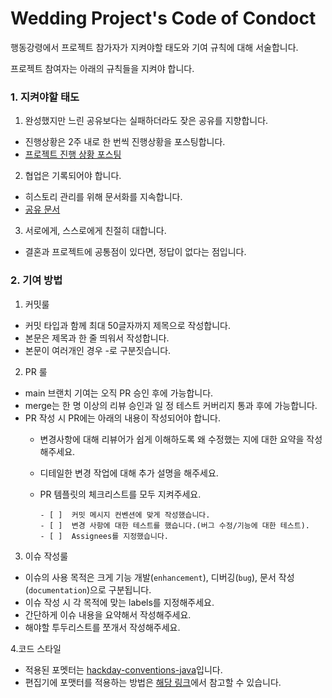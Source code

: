 # Wedding Project's Code of Condoct

행동강령에서 프로젝트 참가자가 지켜야할 태도와 기여 규칙에 대해 서술합니다.

프로젝트 참여자는 아래의 규칙들을 지켜야 합니다.

### 1. 지켜야할 태도

1. 완성했지만 느린 공유보다는 실패하더라도 잦은 공유를 지향합니다.
- 진행상황은 2주 내로 한 번씩 진행상황을 포스팅합니다.
- [프로젝트 진행 상황 포스팅](https://blog.naver.com/thwjd2717/223237555184)

2. 협업은 기록되어야 합니다.
- 히스토리 관리를 위해 문서화를 지속합니다.
- [공유 문서](https://kimsojung.notion.site/5e40e78aa91441438a593c9dfa5039fd?v=baeabc7b64d34827b5babe6d1e5f712e&pvs=4)

3. 서로에게, 스스로에게 친절히 대합니다.
  - 결혼과 프로젝트에 공통점이 있다면, 정답이 없다는 점입니다.

### 2. 기여 방법

1. 커밋룰
- 커밋 타입과 함께 최대 50글자까지 제목으로 작성합니다.
- 본문은 제목과 한 줄 띄워서 작성합니다.
- 본문이 여러개인 경우 -로 구분짓습니다.

2. PR 룰

- main 브랜치 기여는 오직 PR 승인 후에 가능합니다.
- merge는 한 명 이상의 리뷰 승인과 일 정 테스트 커버리지 통과 후에 가능합니다.
- PR 작성 시 PR에는 아래의 내용이 작성되어야 합니다.
  - 변경사항에 대해 리뷰어가 쉽게 이해하도록 왜 수정했는 지에 대한 요약을 작성해주세요.
  - 디테일한 변경 작업에 대해 추가 설명을 해주세요.
  - PR 템플릿의 체크리스트를 모두 지켜주세요.

        - [ ]  커밋 메시지 컨벤션에 맞게 작성했습니다.
        - [ ]  변경 사항에 대한 테스트를 했습니다.(버그 수정/기능에 대한 테스트).
        - [ ]  Assignees를 지정했습니다.

3. 이슈 작성룰

- 이슈의 사용 목적은 크게 기능 개발(`enhancement`), 디버깅(`bug`), 문서 작성(`documentation`)으로 구분됩니다.
- 이슈 작성 시 각 목적에 맞는 labels를 지정해주세요.
- 간단하게 이슈 내용을 요약해서 작성해주세요.
- 해야할 투두리스트를 쪼개서 작성해주세요.

4.코드 스타일
- 적용된 포멧터는 [hackday-conventions-java](https://naver.github.io/hackday-conventions-java/)입니다.
- 편집기에 포맷터를 적용하는 방법은 [해당 링크](https://naver.github.io/hackday-conventions-java/#editor-config)에서 참고할 수 있습니다.